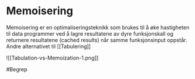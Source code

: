 # Memoisering
Memoisering er en optimaliseringsteknikk som brukes til å øke hastigheten til data
programmer ved å lagre resultatene av dyre funksjonskall og returnere resultatene
(cached results) når samme funksjonsinput oppstår. Andre alternativet til [[Tabulering]]

![[Tabulation-vs-Memoization-1.png]]

#Begrep